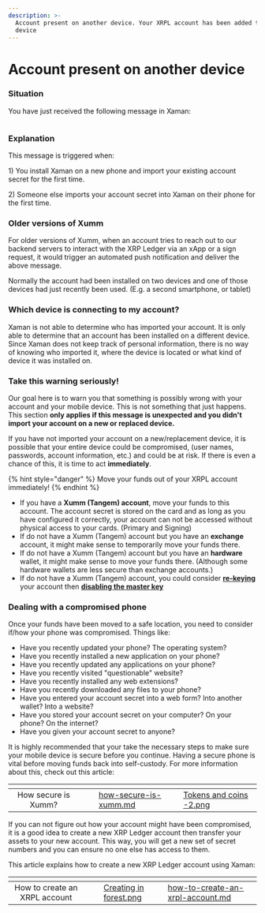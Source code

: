 ```yaml
---
description: >-
  Account present on another device. Your XRPL account has been added to another
  device
---
```


# Account present on another device

### Situation

You have just received the following message in Xaman:

<figure><img src="../../.gitbook/assets/Account Present.png" alt=""><figcaption></figcaption></figure>

### Explanation

This message is triggered when:

1\) You install Xaman on a new phone and import your existing account secret for the first time.

2\) Someone else imports your account secret into Xaman on their phone for the first time.



### Older versions of Xumm

For older versions of Xumm, when an account tries to reach out to our backend servers to interact with the XRP Ledger via an xApp or a sign request, it would trigger an automated push notification and deliver the above message.&#x20;

Normally the account had been installed on two devices and one of those devices had just recently been used. (E.g. a second smartphone, or tablet)

### Which device is connecting to my account?

Xaman is not able to determine who has imported your account. It is only able to determine that an account has been installed on a different device. Since Xaman does not keep track of personal information, there is no way of knowing who imported it, where the device is located or what kind of device it was installed on.&#x20;

### Take this warning seriously!

Our goal here is to warn you that something is possibly wrong with your account and your mobile device. This is not something that just happens. This section **only applies if this message is unexpected and you didn't import your account on a new or replaced device.**

If you have not imported your account on a new/replacement device, it is possible that your entire device could be compromised, (user names, passwords, account information, etc.) and could be at risk.  If there is even a chance of this, it is time to act **immediately**.&#x20;

{% hint style="danger" %}
Move your funds out of your XRPL account immediately!
{% endhint %}

* If you have a **Xumm (Tangem) account**, move your funds to this account. The account secret is stored on the card and as long as you have configured it correctly, your account can not be accessed without physical access to your cards. (Primary and Signing)
* If do not have a Xumm (Tangem) account but you have an **exchange** account, it might make sense to temporarily move your funds there.&#x20;
* If do not have a Xumm (Tangem) account but you have an **hardware** wallet, it might make sense to move your funds there. (Although some hardware wallets are less secure than exchange accounts.)
* If do not have a Xumm (Tangem) account, you could consider [**re-keying**](../../getting-started-with-xaman/how-to-rekey-your-account.md) your account then [**disabling the master key**](../../getting-started-with-xaman/how-to-disable-the-master-key.md)

### Dealing with a compromised phone

Once your funds have been moved to a safe location, you need to consider if/how your phone was compromised. Things like:&#x20;

* Have you recently updated your phone? The operating system?
* Have you recently installed a new application on your phone?
* Have you recently updated any applications on your phone?
* Have you recently visited "questionable" website?
* Have you recently installed any web extensions?
* Have you recently downloaded any files to your phone?
* Have you entered your account secret into a web form? Into another wallet? Into a website?
* Have you stored your account secret on your computer? On your phone? On the internet?
* Have you given your account secret to anyone?

It is highly recommended that your take the necessary steps to make sure your mobile device is secure before you continue. Having a secure phone is vital before moving funds back into self-custody. For more information about this, check out this article:

<table data-view="cards"><thead><tr><th align="center"></th><th data-hidden></th><th data-hidden></th><th data-hidden data-card-target data-type="content-ref"></th><th data-hidden data-card-cover data-type="files"></th></tr></thead><tbody><tr><td align="center">How secure is Xumm?</td><td></td><td></td><td><a href="how-secure-is-xumm.md">how-secure-is-xumm.md</a></td><td><a href="../../.gitbook/assets/Tokens and coins -2.png">Tokens and coins -2.png</a></td></tr></tbody></table>

If you can not figure out how your account might have been compromised, it is a good idea to create a new XRP Ledger account then transfer your assets to your new account. This way, you will get a new set of secret numbers and you can ensure no one else has access to them.

This article explains how to create a new XRP Ledger account using Xaman:

<table data-view="cards"><thead><tr><th align="center"></th><th data-hidden></th><th data-hidden></th><th data-hidden data-card-cover data-type="files"></th><th data-hidden data-card-target data-type="content-ref"></th></tr></thead><tbody><tr><td align="center">How to create an XRPL account</td><td></td><td></td><td><a href="../../.gitbook/assets/Creating in forest.png">Creating in forest.png</a></td><td><a href="../../getting-started-with-xaman/your-first-xrp-ledger-account/how-to-create-an-xrpl-account.md">how-to-create-an-xrpl-account.md</a></td></tr></tbody></table>
